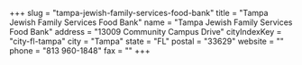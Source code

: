 +++
slug = "tampa-jewish-family-services-food-bank"
title = "Tampa Jewish Family Services Food Bank"
name = "Tampa Jewish Family Services Food Bank"
address = "13009 Community Campus Drive"
cityIndexKey = "city-fl-tampa"
city = "Tampa"
state = "FL"
postal = "33629"
website = ""
phone = "813 960-1848"
fax = ""
+++
